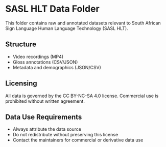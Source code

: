 # SASL HLT Data Folder

This folder contains raw and annotated datasets relevant to South African Sign Language Human Language Technology (SASL HLT).

## Structure
- Video recordings (MP4)
- Gloss annotations (CSV/JSON)
- Metadata and demographics (JSON/CSV)

## Licensing
All data is governed by the CC BY-NC-SA 4.0 license. Commercial use is prohibited without written agreement.

## Data Use Requirements
- Always attribute the data source
- Do not redistribute without preserving this license
- Contact the maintainers for commercial or derivative data use
